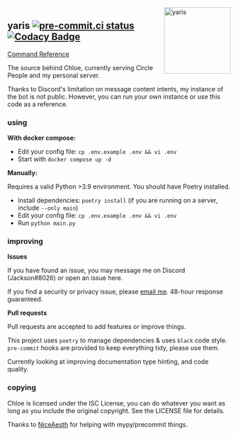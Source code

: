 <img width="150" align="right" alt="yaris" src="https://cdn.discordapp.com/attachments/942564255704682496/1049488483942674452/4d9c3a2aa238aeb4d9f3f8acbe56b869_1.png">

## yaris [![pre-commit.ci status](https://results.pre-commit.ci/badge/github/jacksonisiah/yaris/master.svg)](https://results.pre-commit.ci/latest/github/jacksonisiah/yaris/master) [![Codacy Badge](https://app.codacy.com/project/badge/Grade/1c8eeecdcc744c65b45003002e0a0d43)](https://www.codacy.com/gh/jacksonisiah/yaris/dashboard?utm_source=github.com&amp;utm_medium=referral&amp;utm_content=jacksonisiah/yaris&amp;utm_campaign=Badge_Grade)
[Command Reference](https://github.com/jacksonisiah/yaris/wiki/Commands) 

The source behind Chloe, currently serving Circle People and my personal server.

Thanks to Discord's limitation on message content intents, my instance of the bot is not public. However, you can run your own instance or use this code as a reference.

### using
**With docker compose:**

*  Edit your config file: `cp .env.example .env && vi .env`
*  Start with `docker compose up -d`

**Manually:**

Requires a valid Python >3.9 environment. You should have Poetry installed.

*  Install dependencies: `poetry install` (if you are running on a server, include `--only main`)
*  Edit your config file: `cp .env.example .env && vi .env`
*  Run `python main.py`

### improving
**Issues**

If you have found an issue, you may message me on Discord (Jackson#8026) or open an issue here.

If you find a security or privacy issue, please [email me](mailto:jackson@catfile.me). 48-hour response guaranteed.

**Pull requests**

Pull requests are accepted to add features or improve things.

This project uses `poetry` to manage dependencies & uses `black` code style.
`pre-commit` hooks are provided to keep everything tidy, please use them.

Currently looking at improving documentation type hinting, and code quality.

### copying
Chloe is licensed under the ISC License, you can do whatever you want as long as you include the original copyright.
See the LICENSE file for details.

Thanks to [NiceAesth](https://github.com/NiceAesth) for helping with mypy/precommit things.
